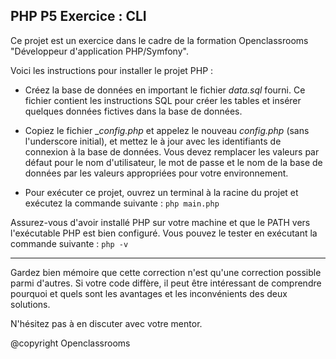 ## PHP P5 Exercice : CLI

Ce projet est un exercice dans le cadre de la formation Openclassrooms "Développeur d'application PHP/Symfony".

Voici les instructions pour installer le projet PHP :

- Créez la base de données en important le fichier _data.sql_ fourni. Ce fichier contient les instructions SQL pour créer les tables et insérer quelques données fictives dans la base de données.

- Copiez le fichier __config.php_ et appelez le nouveau _config.php_ (sans l'underscore initial), et mettez le à jour avec les identifiants de connexion à la base de données. Vous devez remplacer les valeurs par défaut pour le nom d'utilisateur, le mot de passe et le nom de la base de données par les valeurs appropriées pour votre environnement.

- Pour exécuter ce projet, ouvrez un terminal à la racine du projet et exécutez la commande suivante :
    ```php main.php```

Assurez-vous d'avoir installé PHP sur votre machine et que le PATH vers l'exécutable PHP est bien configuré. Vous pouvez le tester en exécutant la commande suivante : ```php -v```

---

Gardez bien mémoire que cette correction n'est qu'une correction possible parmi d'autres. Si votre code diffère, il peut être intéressant de comprendre pourquoi et quels sont les avantages et les inconvénients des deux solutions. 

N'hésitez pas à en discuter avec votre mentor. 

@copyright Openclassrooms